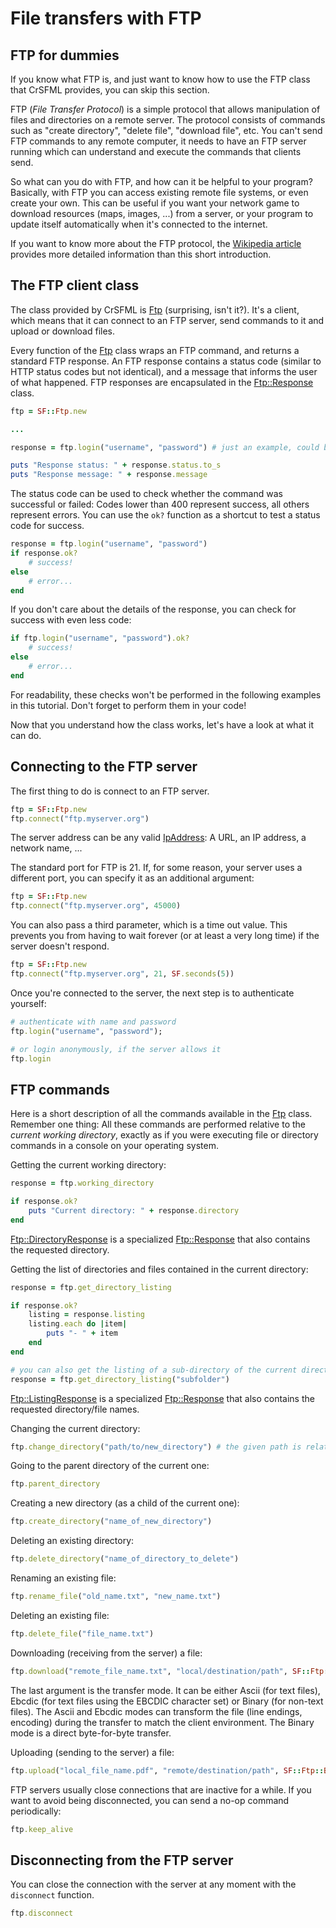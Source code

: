 # File transfers with FTP

## FTP for dummies

If you know what FTP is, and just want to know how to use the FTP class that CrSFML provides, you can skip this section.

FTP (*File Transfer Protocol*) is a simple protocol that allows manipulation of files and directories on a remote server. The protocol consists of commands such as "create directory", "delete file", "download file", etc. You can't send FTP commands to any remote computer, it needs to have an FTP server running which can understand and execute the commands that clients send.

So what can you do with FTP, and how can it be helpful to your program? Basically, with FTP you can access existing remote file systems, or even create your own. This can be useful if you want your network game to download resources (maps, images, ...) from a server, or your program to update itself automatically when it's connected to the internet.

If you want to know more about the FTP protocol, the [Wikipedia article](http://en.wikipedia.org/wiki/File_Transfer_Protocol "FTP on wikipedia") provides more detailed information than this short introduction.

## The FTP client class

The class provided by CrSFML is [Ftp]({{book.api}}/Ftp.html) (surprising, isn't it?). It's a client, which means that it can connect to an FTP server, send commands to it and upload or download files.

Every function of the [Ftp]({{book.api}}/Ftp.html) class wraps an FTP command, and returns a standard FTP response. An FTP response contains a status code (similar to HTTP status codes but not identical), and a message that informs the user of what happened. FTP responses are encapsulated in the [Ftp::Response]({{book.api}}/Ftp::Response.html) class.

```ruby
ftp = SF::Ftp.new

...

response = ftp.login("username", "password") # just an example, could be any function

puts "Response status: " + response.status.to_s
puts "Response message: " + response.message
```

The status code can be used to check whether the command was successful or failed: Codes lower than 400 represent success, all others represent errors. You can use the `ok?` function as a shortcut to test a status code for success.

```ruby
response = ftp.login("username", "password")
if response.ok?
    # success!
else
    # error...
end
```

If you don't care about the details of the response, you can check for success with even less code:

```ruby
if ftp.login("username", "password").ok?
    # success!
else
    # error...
end
```

For readability, these checks won't be performed in the following examples in this tutorial. Don't forget to perform them in your code!

Now that you understand how the class works, let's have a look at what it can do.

## Connecting to the FTP server

The first thing to do is connect to an FTP server.

```ruby
ftp = SF::Ftp.new
ftp.connect("ftp.myserver.org")
```

The server address can be any valid [IpAddress]({{book.api}}/IpAddress.html): A URL, an IP address, a network name, ...

The standard port for FTP is 21. If, for some reason, your server uses a different port, you can specify it as an additional argument:

```ruby
ftp = SF::Ftp.new
ftp.connect("ftp.myserver.org", 45000)
```

You can also pass a third parameter, which is a time out value. This prevents you from having to wait forever (or at least a very long time) if the server doesn't respond.

```ruby
ftp = SF::Ftp.new
ftp.connect("ftp.myserver.org", 21, SF.seconds(5))
```

Once you're connected to the server, the next step is to authenticate yourself:

```ruby
# authenticate with name and password
ftp.login("username", "password");

# or login anonymously, if the server allows it
ftp.login
```

## FTP commands

Here is a short description of all the commands available in the [Ftp]({{book.api}}/Ftp.html) class. Remember one thing: All these commands are performed relative to the *current working directory*, exactly as if you were executing file or directory commands in a console on your operating system.

Getting the current working directory:

```ruby
response = ftp.working_directory

if response.ok?
    puts "Current directory: " + response.directory
end
```

[Ftp::DirectoryResponse]({{book.api}}/Ftp::DirectoryResponse.html) is a specialized [Ftp::Response]({{book.api}}/Ftp::Response.html) that also contains the requested directory.

Getting the list of directories and files contained in the current directory:

```ruby
response = ftp.get_directory_listing

if response.ok?
    listing = response.listing
    listing.each do |item|
        puts "- " + item
    end
end

# you can also get the listing of a sub-directory of the current directory:
response = ftp.get_directory_listing("subfolder")
```

[Ftp::ListingResponse]({{book.api}}/Ftp::ListingResponse.html) is a specialized [Ftp::Response]({{book.api}}/Ftp::Response.html) that also contains the requested directory/file names.

Changing the current directory:

```ruby
ftp.change_directory("path/to/new_directory") # the given path is relative to the current directory
```

Going to the parent directory of the current one:

```ruby
ftp.parent_directory
```

Creating a new directory (as a child of the current one):

```ruby
ftp.create_directory("name_of_new_directory")
```

Deleting an existing directory:

```ruby
ftp.delete_directory("name_of_directory_to_delete")
```

Renaming an existing file:

```ruby
ftp.rename_file("old_name.txt", "new_name.txt")
```

Deleting an existing file:

```ruby
ftp.delete_file("file_name.txt")
```

Downloading (receiving from the server) a file:

```ruby
ftp.download("remote_file_name.txt", "local/destination/path", SF::Ftp::Ascii)
```

The last argument is the transfer mode. It can be either Ascii (for text files), Ebcdic (for text files using the EBCDIC character set) or Binary (for non-text files). The Ascii and Ebcdic modes can transform the file (line endings, encoding) during the transfer to match the client environment. The Binary mode is a direct byte-for-byte transfer.

Uploading (sending to the server) a file:

```ruby
ftp.upload("local_file_name.pdf", "remote/destination/path", SF::Ftp::Binary)
```

FTP servers usually close connections that are inactive for a while. If you want to avoid being disconnected, you can send a no-op command periodically:

```ruby
ftp.keep_alive
```

## Disconnecting from the FTP server

You can close the connection with the server at any moment with the `disconnect` function.

```ruby
ftp.disconnect
```

